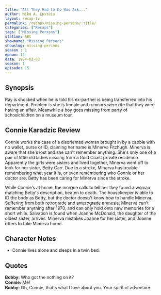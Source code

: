 ```yaml
---
title: "All They Had to Do Was Ask..."
author: Mika A. Epstein
layout: recap-tv
permalink: /recaps/missing-persons/:title/
categories: ["Recaps"]
tags: ["Missing Persons"]
station: ABC
showname: "Missing Persons"
showslug: missing-persons
season : 1  
epnum: 15  
date: 1994-02-03  
season: 1
episode: 15
---
```

  
## Synopsis

Ray is shocked when he is told his ex-partner is being transferred into his department. Problem is she is female and rumours were rife that they were having an affair. Meanwhile a boy goes missing from party of schoolchildren on a museum tour.

## Connie Karadzic Review

Connie works the case of a disoriented woman brought in by a cabbie with no wallet, purse or ID, claiming her name is Minerva Fitzhugh. Minerva is aware that she's lost and she can't remember anything. She's only one of a pair of little old ladies missing from a Gold Coast private residence. Apparently the girls were sisters and lived together, Minerva went off to look for her sister, Betty Carr. Due to a stroke, Minerva has trouble remembering what year it is, or even remembering who Connie or her doctor are. Betty has been caring for Minerva since the stroke.

While Connie's at home, the morgue calls to tell her they found a woman matching Betty's description, beaten to death. The housekeeper is able to ID the body as Betty, but the doctor doesn't know how to handle Minerva. Suffering from both retrograde and anterograde amnesia, Minerva can't remember anything after 1970, and can only hold onto new memories for a short while. Salvation is found when Joanne McDonald, the daughter of the oldest sister, arrives. Minerva mistakes Joanne for her sister, and Joanne offers to take Minerva home.

## Character Notes

* Connie lives alone and sleeps in a twin bed.

## Quotes
**Bobby:** Who got the nothing on it?  
**Connie:** Me!  
**Bobby:** Oh, Connie, that's what I love about you. Your spirit of adventure.
